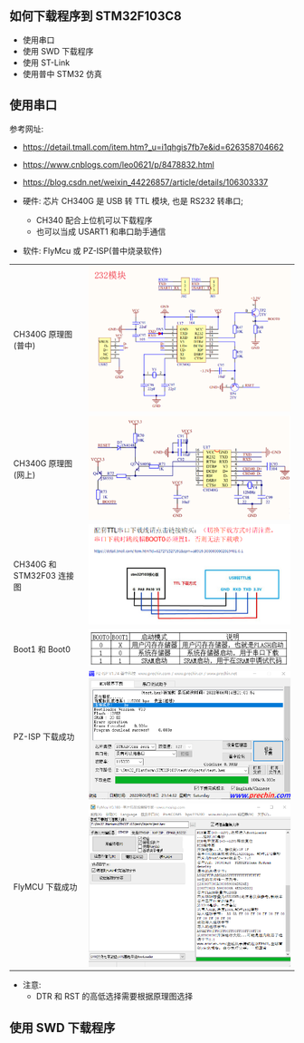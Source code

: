 ## 如何下载程序到 STM32F103C8

- 使用串口
- 使用 SWD 下载程序
- 使用 ST-Link
- 使用普中 STM32 仿真

## 使用串口

参考网址:

- https://detail.tmall.com/item.htm?_u=i1qhgis7fb7e&id=626358704662
- https://www.cnblogs.com/leo0621/p/8478832.html
- https://blog.csdn.net/weixin_44226857/article/details/106303337

- 硬件: 芯片 CH340G 是 USB 转 TTL 模块, 也是 RS232 转串口;
  - CH340 配合上位机可以下载程序
  - 也可以当成 USART1 和串口助手通信
- 软件: FlyMcu 或 PZ-ISP(普中烧录软件)

|                           |                                       |
| ------------------------- | ------------------------------------- |
| CH340G 原理图(普中)       | ![img](./img/CH340G_SCH_PZ.png)       |
| CH340G 原理图(网上)       | ![img](./img/CH340G_SCH_Internet.png) |
| CH340G 和 STM32F03 连接图 | ![img](./img/CH340G_Connect.png)      |
| Boot1 和 Boot0            | ![img](./img/Boot0_Boot1.png)         |
| PZ-ISP 下载成功           | ![img](./img/PZ-ISP_download.png)     |
| FlyMCU 下载成功           | ![img](./img/FlyMcu_download.png)     |

- 注意:
  - DTR 和 RST 的高低选择需要根据原理图选择

## 使用 SWD 下载程序